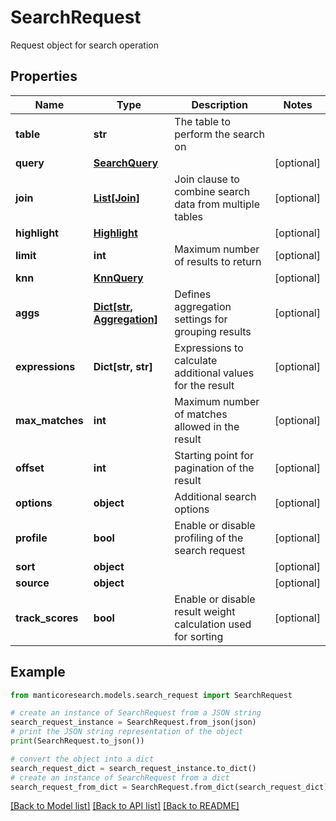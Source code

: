 # SearchRequest

Request object for search operation

## Properties

Name | Type | Description | Notes
------------ | ------------- | ------------- | -------------
**table** | **str** | The table to perform the search on | 
**query** | [**SearchQuery**](SearchQuery.md) |  | [optional] 
**join** | [**List[Join]**](Join.md) | Join clause to combine search data from multiple tables | [optional] 
**highlight** | [**Highlight**](Highlight.md) |  | [optional] 
**limit** | **int** | Maximum number of results to return | [optional] 
**knn** | [**KnnQuery**](KnnQuery.md) |  | [optional] 
**aggs** | [**Dict[str, Aggregation]**](Aggregation.md) | Defines aggregation settings for grouping results | [optional] 
**expressions** | **Dict[str, str]** | Expressions to calculate additional values for the result | [optional] 
**max_matches** | **int** | Maximum number of matches allowed in the result | [optional] 
**offset** | **int** | Starting point for pagination of the result | [optional] 
**options** | **object** | Additional search options | [optional] 
**profile** | **bool** | Enable or disable profiling of the search request | [optional] 
**sort** | **object** |  | [optional] 
**source** | **object** |  | [optional] 
**track_scores** | **bool** | Enable or disable result weight calculation used for sorting | [optional] 

## Example

```python
from manticoresearch.models.search_request import SearchRequest

# create an instance of SearchRequest from a JSON string
search_request_instance = SearchRequest.from_json(json)
# print the JSON string representation of the object
print(SearchRequest.to_json())

# convert the object into a dict
search_request_dict = search_request_instance.to_dict()
# create an instance of SearchRequest from a dict
search_request_from_dict = SearchRequest.from_dict(search_request_dict)
```
[[Back to Model list]](../README.md#documentation-for-models) [[Back to API list]](../README.md#documentation-for-api-endpoints) [[Back to README]](../README.md)


